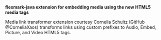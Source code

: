 **flexmark-java extension for embedding media using the new HTML5 media tags**

Media link transformer extension courtesy Cornelia Schultz (GitHub @CorneliaXaos) transforms links using
custom prefixes to Audio, Embed, Picture, and Video HTML5 tags.

